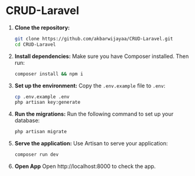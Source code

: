 # CRUD-Laravel

1. **Clone the repository:**
   ```sh
   git clone https://github.com/akbarwijayaa/CRUD-Laravel.git
   cd CRUD-Laravel
   ```

2. **Install dependencies:**
   Make sure you have Composer installed. Then run:
   ```sh
   composer install && npm i
   ```

3. **Set up the environment:**
   Copy the `.env.example` file to `.env`:
   ```sh
   cp .env.example .env
   php artisan key:generate
   ```

4. **Run the migrations:**
   Run the following command to set up your database:
   ```sh
   php artisan migrate
   ```

5. **Serve the application:**
   Use Artisan to serve your application:
   ```sh
   composer run dev
   ```
6. **Open App**
    Open http://localhost:8000 to check the app.